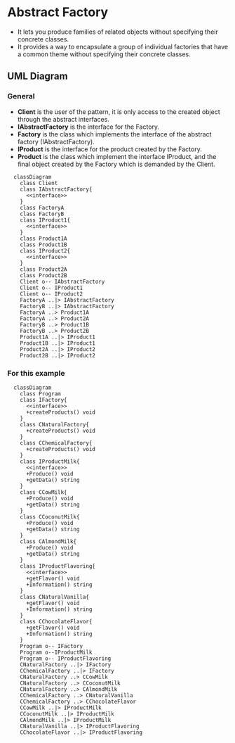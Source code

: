 # Abstract Factory
 - It lets you produce families of related objects without specifying their concrete classes.
 - It provides a way to encapsulate a group of individual factories that have a common theme without specifying their concrete classes.

## UML Diagram
### General
- **Client** is the user of the pattern, it is only access to the created object through the abstract interfaces.
- **IAbstractFactory** is the interface for the Factory.
- **Factory** is the class which implements the interface of the abstract factory (IAbstractFactory).
- **IProduct** is the interface for the product created by the Factory.
- **Product** is the class which implement the interface IProduct, and the final object created by the Factory which is demanded by the Client.

```mermaid
  classDiagram
    class Client
    class IAbstractFactory{
      <<interface>>
    }
    class FactoryA
    class FactoryB
    class IProduct1{
      <<interface>>
    }
    class Product1A
    class Product1B
    class IProduct2{
      <<interface>>
    }
    class Product2A
    class Product2B
    Client o-- IAbstractFactory
    Client o-- IProduct1
    Client o-- IProduct2
    FactoryA ..|> IAbstractFactory
    FactoryB ..|> IAbstractFactory
    FactoryA ..> Product1A
    FactoryA ..> Product2A
    FactoryB ..> Product1B
    FactoryB ..> Product2B
    Product1A ..|> IProduct1
    Product1B ..|> IProduct1
    Product2A ..|> IProduct2
    Product2B ..|> IProduct2
```
### For this example
```mermaid
  classDiagram
    class Program
    class IFactory{
      <<interface>>
      +createProducts() void
    }
    class CNaturalFactory{
      +createProducts() void
    }
    class CChemicalFactory{
      +createProducts() void
    }
    class IProductMilk{
      <<interface>>
      +Produce() void
      +getData() string
    }
    class CCowMilk{
      +Produce() void
      +getData() string
    }
    class CCoconutMilk{
      +Produce() void
      +getData() string
    }
    class CAlmondMilk{
      +Produce() void
      +getData() string
    }
    class IProductFlavoring{
      <<interface>>
      +getFlavor() void
      +Information() string
    }
    class CNaturalVanilla{
      +getFlavor() void
      +Information() string
    }
    class CChocolateFlavor{
      +getFlavor() void
      +Information() string
    }
    Program o-- IFactory
    Program o--IProductMilk
    Program o-- IProductFlavoring
    CNaturalFactory ..|> IFactory
    CChemicalFactory ..|> IFactory
    CNaturalFactory ..> CCowMilk
    CNaturalFactory ..> CCoconutMilk
    CNaturalFactory ..> CAlmondMilk
    CChemicalFactory ..> CNaturalVanilla
    CChemicalFactory ..> CChocolateFlavor
    CCowMilk ..|> IProductMilk
    CCoconutMilk ..|> IProductMilk
    CAlmondMilk ..|> IProductMilk
    CNaturalVanilla ..|> IProductFlavoring
    CChocolateFlavor ..|> IProductFlavoring
```
